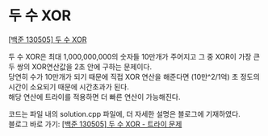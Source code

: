 두 수 XOR
====

[[백준 130505] 두 수 XOR](https://www.acmicpc.net/problem/13505)

두 수 XOR은 최대 1,000,000,000의 숫자들 10만개가 주어지고 그 중 XOR이 가장 큰 두 쌍의 XOR연산값을 2초 안에 구하는 문제이다.    
당연히 수가 10만개가 되기 때문에 직접 XOR 연산을 해준다면 (10만^2/1억) 초 정도의 시간이 소요되기 때문에 시간초과가 된다.    
해당 연산에 트라이를 적용하면 더 빠른 연산이 가능해진다.        

코드는 파일 내의 solution.cpp 파일에, 더 자세한 설명은 블로그에 기재하였다.     
블로그 바로 가기: [[백준 130505] 두 수 XOR - 트라이 문제](https://dwaejinho.tistory.com/30)
